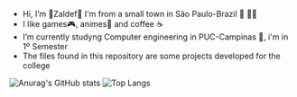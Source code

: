- Hi, I’m 🔰Zaldef🔰 I'm from a small town in São Paulo-Brazil :city_sunrise: 💚💛
- I like games🎮, animes🍡 and coffee ☕
- I’m currently studyng Computer engineering in PUC-Campinas 🏫, i'm in 1º Semester
- The files found in this repository are some projects developed for the college

![Anurag's GitHub stats](https://github-readme-stats.vercel.app/api?username=Zaldef&count_private=true&show_icons=true&theme=midnight-purple&count_private=disable&card_width=400px)
![Top Langs](https://github-readme-stats.vercel.app/api/top-langs/?username=Zaldef&langs_count=8&layout=compact&theme=midnight-purple)
<!---
Zaldef/Zaldef is a ✨ special ✨ repository because its `README.md` (this file) appears on your GitHub profile.
You can click the Preview link to take a look at your changes.
--->
